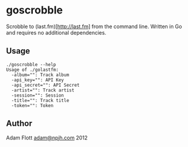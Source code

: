 # goscrobble

Scrobble to (last.fm)[http://last.fm] from the command line. Written
in Go and requires no additional dependencies.

## Usage

    ./goscrobble --help
    Usage of ./golastfm:
      -album="": Track album
      -api_key="": API Key
      -api_secret="": API Secret
      -artist="": Track artist
      -session="": Session
      -title="": Track title
      -token="": Token
      
## Author

Adam Flott <adam@npjh.com> 2012
